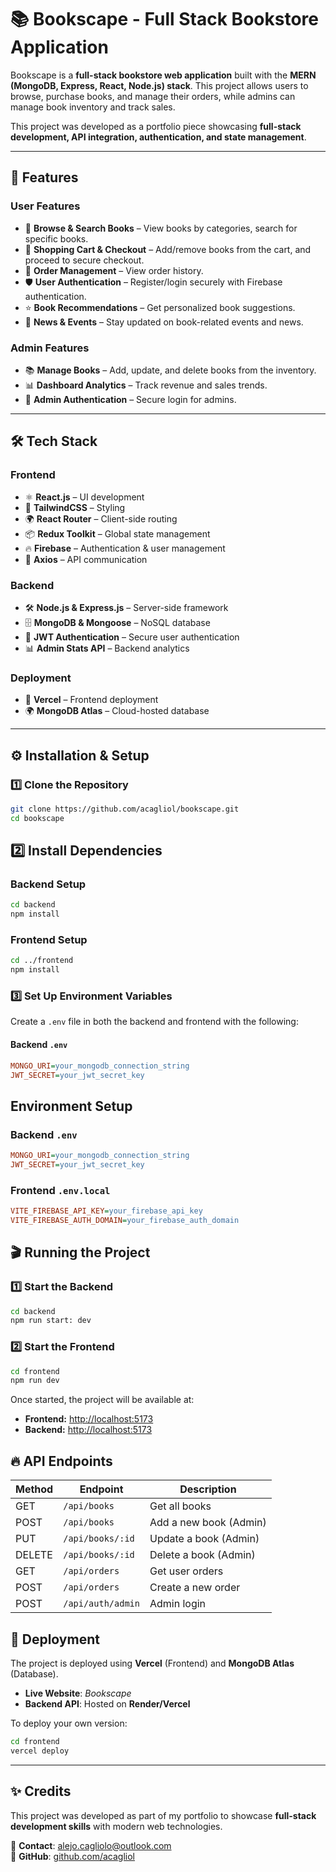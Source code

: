 # 📚 Bookscape - Full Stack Bookstore Application

Bookscape is a **full-stack bookstore web application** built with the **MERN (MongoDB, Express, React, Node.js) stack**. This project allows users to browse, purchase books, and manage their orders, while admins can manage book inventory and track sales.  

This project was developed as a portfolio piece showcasing **full-stack development, API integration, authentication, and state management**.

---

## 🚀 Features

### **User Features**
- 📖 **Browse & Search Books** – View books by categories, search for specific books.
- 🛒 **Shopping Cart & Checkout** – Add/remove books from the cart, and proceed to secure checkout.
- 📝 **Order Management** – View order history.
- 🛡 **User Authentication** – Register/login securely with Firebase authentication.
- ⭐ **Book Recommendations** – Get personalized book suggestions.
- 📢 **News & Events** – Stay updated on book-related events and news.

### **Admin Features**
- 📚 **Manage Books** – Add, update, and delete books from the inventory.
- 📊 **Dashboard Analytics** – Track revenue and sales trends.
- 👤 **Admin Authentication** – Secure login for admins.

---

## 🛠️ Tech Stack

### **Frontend**
- ⚛️ **React.js** – UI development
- 🎨 **TailwindCSS** – Styling
- 🌍 **React Router** – Client-side routing
- 📦 **Redux Toolkit** – Global state management
- 🔥 **Firebase** – Authentication & user management
- 📡 **Axios** – API communication

### **Backend**
- 🛠 **Node.js & Express.js** – Server-side framework
- 🗄 **MongoDB & Mongoose** – NoSQL database
- 🔐 **JWT Authentication** – Secure user authentication
- 📊 **Admin Stats API** – Backend analytics

### **Deployment**
- 🚀 **Vercel** – Frontend deployment
- 🌍 **MongoDB Atlas** – Cloud-hosted database

---

## ⚙️ Installation & Setup

### **1️⃣ Clone the Repository**
```bash
git clone https://github.com/acagliol/bookscape.git
cd bookscape
```

## 2️⃣ Install Dependencies  

### Backend Setup  
```bash
cd backend
npm install
```

### Frontend Setup  
```bash
cd ../frontend
npm install
```

### 3️⃣ Set Up Environment Variables

Create a `.env` file in both the backend and frontend with the following:

#### Backend `.env`
```ini
MONGO_URI=your_mongodb_connection_string
JWT_SECRET=your_jwt_secret_key
```

## Environment Setup

### Backend `.env`
```ini
MONGO_URI=your_mongodb_connection_string
JWT_SECRET=your_jwt_secret_key
```

### Frontend `.env.local`
```ini
VITE_FIREBASE_API_KEY=your_firebase_api_key
VITE_FIREBASE_AUTH_DOMAIN=your_firebase_auth_domain
```

## 🎬 Running the Project

### 1️⃣ Start the Backend
```bash
cd backend
npm run start: dev
```

### 2️⃣ Start the Frontend
```bash
cd frontend
npm run dev
```

Once started, the project will be available at:

- **Frontend:** [http://localhost:5173](http://localhost:5173)
- **Backend:** [http://localhost:5173](http://localhost:5173)

## 🔥 API Endpoints

| Method  | Endpoint           | Description             |
|---------|--------------------|-------------------------|
| GET     | `/api/books`       | Get all books          |
| POST    | `/api/books`       | Add a new book (Admin) |
| PUT     | `/api/books/:id`   | Update a book (Admin)  |
| DELETE  | `/api/books/:id`   | Delete a book (Admin)  |
| GET     | `/api/orders`      | Get user orders        |
| POST    | `/api/orders`      | Create a new order     |
| POST    | `/api/auth/admin`  | Admin login            |

## 🚀 Deployment

The project is deployed using **Vercel** (Frontend) and **MongoDB Atlas** (Database).

- **Live Website**: *Bookscape*
- **Backend API**: Hosted on **Render/Vercel**

To deploy your own version:

```bash
cd frontend
vercel deploy
```

---

## ✨ Credits

This project was developed as part of my portfolio to showcase **full-stack development skills** with modern web technologies.

📧 **Contact**: [alejo.cagliolo@outlook.com](mailto:alejo.cagliolo@outlook.com)  
🔗 **GitHub**: [github.com/acagliol](https://github.com/acagliol)

